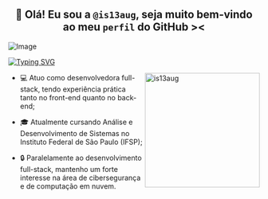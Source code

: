 ## <div align="center"> 👋 Olá! Eu sou a  `@is13aug`, seja muito bem-vindo ao meu `perfil` do GitHub >< </div>

![Image](https://github.com/user-attachments/assets/8913fce3-a7b2-4359-b3bd-eec6ac421aa8)

<a href="https://git.io/typing-svg"><img src="https://readme-typing-svg.herokuapp.com?font=Fira+Code&size=16&pause=1000&color=B05DB1&width=435&separator=%3C&lines=SELECT+nome+FROM+dev+WHERE+nome+%3D+'Isabely';%3Cprint('Hello%2C+World!');%3Cecho+%22Hello%2C+World!%22;%3CSystem.out.println(%22Hello%2C+World!%22);%3Cconsole.log(%22Hello%2C+World!%22);" alt="Typing SVG" /></a>

<div>
  <img align="right" alt="is13aug" width="230" height="230" src="https://github.com/user-attachments/assets/e1d69b52-878e-49ec-a9a5-843fc4b5e294">
  
- 💻 Atuo como desenvolvedora full-stack, tendo experiência prática tanto no front-end quanto no back-end;
  
- 🎓 Atualmente cursando Análise e Desenvolvimento de Sistemas no Instituto Federal de São Paulo (IFSP);
  
- 🔒 Paralelamente ao desenvolvimento full-stack, mantenho um forte interesse na área de cibersegurança e de computação em nuvem.

</div>
